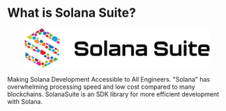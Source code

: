 # What is Solana Suite?

<figure><img src=".gitbook/assets/68747470733a2f2f6261666b726569626b736a79327364736b766372726c7365326c7762736b617375623336627370696475626537726c6f7a687264377773736736692e697066732e6e667473746f726167652e6c696e6b2f.png" alt=""><figcaption></figcaption></figure>

Making Solana Development Accessible to All Engineers. "Solana" has overwhelming processing speed and low cost compared to many blockchains. SolanaSuite is an SDK library for more efficient development with Solana.
